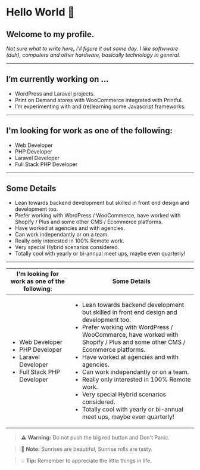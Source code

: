 # Hello World 👋 
## Welcome to my profile.

*Not sure what to write here, I'll figure it out some day. I like softwware (duh), computers and other hardware, basically technology in general.*

---

## I’m currently working on ...
- WordPress and Laravel projects.
- Print on Demand stores with WooCommerce integrated with Printful.
- I’m experimenting with and (re)learning some Javascript frameworks.

---

## I'm looking for work as one of the following: 
- Web Developer
- PHP Developer
- Laravel Developer
- Full Stack PHP Developer

---
## Some Details
- Lean towards backend development but skilled in front end design and development too.
- Prefer working with WordPress / WooCommerce, have worked with Shopify / Plus and some other CMS / Ecommerce platforms.
- Have worked at agencies and with agencies.
- Can work independantly or on a team.
- Really only interested in 100% Remote work.
- Very special Hybrid scenarios considered.
- Totally cool with yearly or bi-annual meet ups, maybe even quarterly!

---

| I'm looking for work as one of the following: | Some Details |
| ----------- | ----------- |
| <ul><li>Web Developer</li><li>PHP Developer</li><li>Laravel Developer</li><li>Full Stack PHP Developer</li></ul> | <ul><li>Lean towards backend development but skilled in front end design and development too.</li><li>Prefer working with WordPress / WooCommerce, have worked with Shopify / Plus and some other CMS / Ecommerce platforms.</li><li>Have worked at agencies and with agencies.</li><li>Can work independantly or on a team.</li><li>Really only interested in 100% Remote work.</li><li>Very special Hybrid scenarios considered.</li><li>Totally cool with yearly or bi-annual meet ups, maybe even quarterly!</li></ul> |

> :warning: **Warning:** Do not push the big red button and Don't Panic.

> :memo: **Note:** Sunrises are beautiful, Sunrise rolls are tasty.

> :bulb: **Tip:** Remember to appreciate the little things in life.
